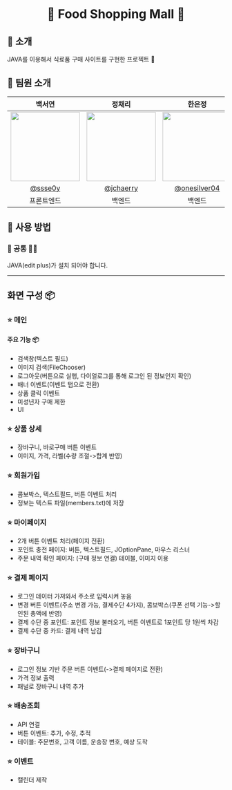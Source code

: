 <div align="center">

# 🍉 Food Shopping Mall 🛒

</div>

## 👋 소개 

JAVA를 이용해서 식료품 구매 사이트를 구현한 프로젝트 🍧 <br>

## 👥 팀원 소개
|      백서연       |          정채리         |       한은정         |                                                                                                               
| :------------------------------------------------------------------------------: | :---------------------------------------------------------------------------------------------------------------------------------------------------: | :---------------------------------------------------------------------------------------------------------------------------------------------------------------------------------------------------: | 
|   <img width="160px" src="https://user-images.githubusercontent.com/ssse0y.png" />    |                      <img width="160px" src="https://user-images.githubusercontent.com/jchaerry.png" />    |                   <img width="160px" src="https://user-images.githubusercontent.com/onesilver04.png"/>   |
|   [@ssse0y](https://github.com/ssse0y)   |    [@jchaerry](https://github.com/jchaerry)  | [@onesilver04](https://github.com/onesilver04)  |
| 프론트엔드 | 백엔드 | 백엔드 |

## 🌳 사용 방법

### 🙆 공통 🙆‍♀️
JAVA(edit plus)가 설치 되어야 합니다.

---
## 화면 구성 📦

### ⭐️ 메인

#### 주요 기능 📦
- 검색창(텍스트 필드)
- 이미지 검색(FileChooser)
- 로그아웃(버튼으로 실행, 다이얼로그를 통해 로그인 된 정보인지 확인)
- 배너 이벤트(이벤트 탭으로 전환)
- 상품 클릭 이벤트
- 미성년자 구매 제한
- UI

### ⭐️ 상품 상세 
- 장바구니, 바로구매 버튼 이벤트
- 이미지, 가격, 라벨(수량 조절->합계 반영)

### ⭐️ 회원가입
- 콤보박스, 텍스트필드, 버튼 이벤트 처리
- 정보는 텍스트 파일(members.txt)에 저장

### ⭐️ 마이페이지
- 2개 버튼 이벤트 처리(페이지 전환)
- 포인트 충전 페이지: 버튼, 텍스트필드, JOptionPane, 마우스 리스너
- 주문 내역 확인 페이지: (구매 정보 연결) 테이블, 이미지 이용

### ⭐️ 결제 페이지
- 로그인 데이터 가져와서 주소로 입력시켜 놓음
- 변경 버튼 이벤트(주소 변경 가능, 결제수단 4가지), 콤보박스(쿠폰 선택 기능->할인된 총액에 반영)
- 결제 수단 중 포인트: 포인트 정보 불러오기, 버튼 이벤트로 1포인트 당 1원씩 차감
- 결제 수단 중 카드: 결제 내역 남김

### ⭐️ 장바구니
- 로그인 정보 기반 주문 버튼 이벤트(->결제 페이지로 전환)
- 가격 정보 출력
- 패널로 장바구니 내역 추가

### ⭐️ 배송조회
- API 연결
- 버튼 이벤트: 추가, 수정, 추적
- 테이블: 주문번호, 고객 이름, 운송장 번호, 예상 도착

### ⭐️ 이벤트
- 캘린더 제작
